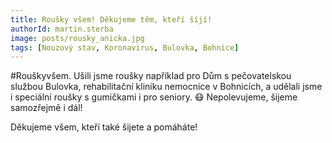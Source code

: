```yaml
---
title: Roušky všem! Děkujeme těm, kteří šíjí!
authorId: martin.sterba
image: posts/rousky_anicka.jpg
tags: [Nouzový stav, Koronavirus, Bulovka, Bohnice]
---
```


#Rouškyvšem. Ušili jsme roušky například pro Dům s pečovatelskou službou Bulovka, rehabilitační kliniku nemocnice v Bohnicích, a udělali jsme i speciální roušky s gumičkami i pro seniory. 😷 Nepolevujeme, šijeme samozřejmě i dál!

Děkujeme všem, kteří také šijete a pomáháte!

